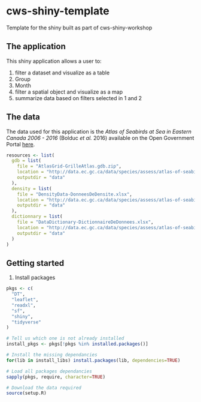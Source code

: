# cws-shiny-template

Template for the shiny built as part of cws-shiny-workshop

## The application 

This shiny application allows a user to: 

1. filter a dataset and visualize as a table 
  2. Group 
  3. Month
2. filter a spatial object and visualize as a map 
3. summarize data based on filters selected in 1 and 2

## The data 

The data used for this application is the *Atlas of Seabirds at Sea in Eastern Canada 2006 - 2016* (Bolduc *et al.* 2016) available on the Open Government Portal [here](https://open.canada.ca/data/en/dataset/f612e2b4-5c67-46dc-9a84-1154c649ab4e).

```r
resources <- list(
  gdb = list(
    file = "AtlasGrid-GrilleAtlas.gdb.zip",
    location = "http://data.ec.gc.ca/data/species/assess/atlas-of-seabirds-at-sea-in-eastern-canada-2006-2016/AtlasGrid-GrilleAtlas.gdb.zip",
    outputdir = "data"
  ),
  density = list(
    file = "DensityData-DonneesDeDensite.xlsx",
    location = "http://data.ec.gc.ca/data/species/assess/atlas-of-seabirds-at-sea-in-eastern-canada-2006-2016/DensityData-DonneesDeDensite.xlsx",
    outputdir = "data"
  ),
  dictionnary = list(
    file = "DataDictionary-DictionnaireDeDonnees.xlsx",
    location = "http://data.ec.gc.ca/data/species/assess/atlas-of-seabirds-at-sea-in-eastern-canada-2006-2016/DataDictionary-DictionnaireDeDonnees.xlsx",
    outputdir = "data"
  )
)
```

## Getting started  

1. Install packages

```r
pkgs <- c(
  "DT",
  "leaflet",
  "readxl",
  "sf",
  "shiny",
  "tidyverse"
)

# Tell us which one is not already installed
install_pkgs <- pkgs[!pkgs %in% installed.packages()]

# Install the missing dependancies
for(lib in install_libs) install.packages(lib, dependencies=TRUE)

# Load all packages dependancies
sapply(pkgs, require, character=TRUE)

# Download the data required
source(setup.R)
```
